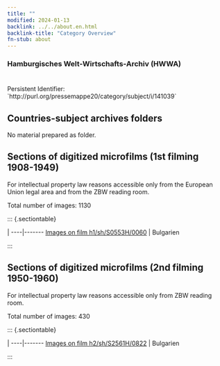 ```yaml
---
title: ""
modified: 2024-01-13
backlink: ../../about.en.html
backlink-title: "Category Overview"
fn-stub: about
---
```


### Hamburgisches Welt-Wirtschafts-Archiv (HWWA)

# 

<div class="hint">Persistent Identifier: `http://purl.org/pressemappe20/category/subject/i/141039`</div>







## Countries-subject archives folders





No material prepared as folder.



<a id="filmsections" />

## Sections of digitized microfilms (1st filming 1908-1949)

<p>For intellectual property law reasons accessible only from the European Union legal area and from the ZBW reading room.</p>



<p>Total number of images: 1130</p>




::: {.sectiontable}

 | 
----|-------
<a class="btn" href="https://pm20.zbw.eu/film/h1/sh/S0553H/0060" rel="nofollow">Images on film h1/sh/S0553H/0060</a> | Bulgarien


:::




## Sections of digitized microfilms (2nd filming 1950-1960)

<p>For intellectual property law reasons accessible only from ZBW reading room.</p>



<p>Total number of images: 430</p>




::: {.sectiontable}

 | 
----|-------
<a class="btn" href="https://pm20.zbw.eu/film/h2/sh/S2561H/0822" rel="nofollow">Images on film h2/sh/S2561H/0822</a> | Bulgarien


:::
















